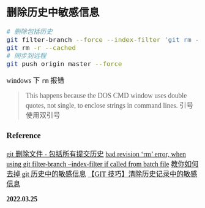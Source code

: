 <font size=4 face='楷体'>

## 删除历史中敏感信息

```bash
# 删除包括历史
git filter-branch --force --index-filter 'git rm --cached --ignore-unmatch 文件相对路径' --prune-empty --tag-name-filter cat -- --all
git rm -r --cached
# 同步到远程
git push origin master --force
```

windows 下 `rm` 报错

> This happens because the DOS CMD window uses double quotes, not single, to enclose strings in command lines.
> 引号使用双引号

### Reference

[git 删除文件 - 包括所有提交历史](https://www.jianshu.com/p/800fd5118ec6)
[bad revision ‘rm’ error, when using git filter-branch –index-filter if called from batch file](https://mfreidge.wordpress.com/2016/04/25/bad-revision-rm-error-when-using-git-filter-branch-index-filter-if-called-from-batch-file/)
[教你如何去掉 git 历史中的敏感信息](https://cloud.tencent.com/developer/article/1180734)
[【GIT 技巧】清除历史记录中的敏感信息](https://zhuanlan.zhihu.com/p/25990989)

**2022.03.25**

